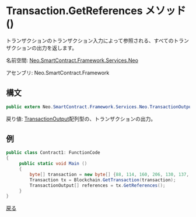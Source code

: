 # Transaction.GetReferences メソッド ()

トランザクションのトランザクション入力によって参照される、すべてのトランザクションの出力を返します。

名前空間: [Neo.SmartContract.Framework.Services.Neo](../../neo.md)

アセンブリ: Neo.SmartContract.Framework

## 構文

```c#
public extern Neo.SmartContract.Framework.Services.Neo.TransactionOutput[] GetReferences()
```

戻り値: [TransactionOutput](../TransactionOutput.md)配列型の、トランザクションの出力。

## 例

```c#
public class Contract1: FunctionCode
{
     public static void Main ()
     {
         byte[] transaction = new byte[] {88, 114, 160, 206, 130, 137, 41, 94, 119, 120, 242, 71, 232, 244, 3, 20, 165, 69, 182, 106, 185, 119, 239, 183, 65, 174, 220, 157, 251, 28, 215};
         Transaction tx = Blockchain.GetTransaction(transaction);
         TransactionOutput[] references = tx.GetReferences();
     }
}
```



[戻る](../Transaction.md)
